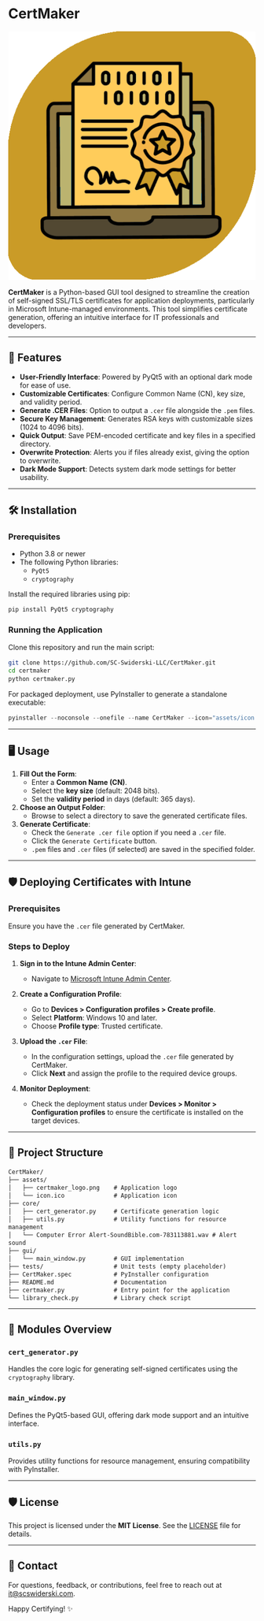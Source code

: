 
# CertMaker

![CertMaker Logo](assets/certmaker_logo.png)

**CertMaker** is a Python-based GUI tool designed to streamline the creation of self-signed SSL/TLS certificates for application deployments, particularly in Microsoft Intune-managed environments. This tool simplifies certificate generation, offering an intuitive interface for IT professionals and developers.

---

## 🚀 Features

- **User-Friendly Interface**: Powered by PyQt5 with an optional dark mode for ease of use.
- **Customizable Certificates**: Configure Common Name (CN), key size, and validity period.
- **Generate .CER Files**: Option to output a `.cer` file alongside the `.pem` files.
- **Secure Key Management**: Generates RSA keys with customizable sizes (1024 to 4096 bits).
- **Quick Output**: Save PEM-encoded certificate and key files in a specified directory.
- **Overwrite Protection**: Alerts you if files already exist, giving the option to overwrite.
- **Dark Mode Support**: Detects system dark mode settings for better usability.

---

## 🛠️ Installation

### Prerequisites

- Python 3.8 or newer
- The following Python libraries:
  - `PyQt5`
  - `cryptography`

Install the required libraries using pip:

```bash
pip install PyQt5 cryptography
```

### Running the Application

Clone this repository and run the main script:

```bash
git clone https://github.com/SC-Swiderski-LLC/CertMaker.git
cd certmaker
python certmaker.py
```

For packaged deployment, use PyInstaller to generate a standalone executable:

```powershell
pyinstaller --noconsole --onefile --name CertMaker --icon="assets/icon.ico" --add-data "core;core" --add-data "gui;gui" --add-data "assets;assets" --hidden-import PyQt5.QtWidgets --hidden-import PyQt5.QtGui --hidden-import PyQt5.QtCore --hidden-import PyQt5.QtMultimedia --hidden-import cryptography certmaker.py
```

---

## 🖥️ Usage

1. **Fill Out the Form**:
   - Enter a **Common Name (CN)**.
   - Select the **key size** (default: 2048 bits).
   - Set the **validity period** in days (default: 365 days).
2. **Choose an Output Folder**:
   - Browse to select a directory to save the generated certificate files.
3. **Generate Certificate**:
   - Check the `Generate .cer file` option if you need a `.cer` file.
   - Click the `Generate Certificate` button.
   - `.pem` files and `.cer` files (if selected) are saved in the specified folder.

---

## 🛡️ Deploying Certificates with Intune

### Prerequisites
Ensure you have the `.cer` file generated by CertMaker.

### Steps to Deploy
1. **Sign in to the Intune Admin Center**:
   - Navigate to [Microsoft Intune Admin Center](https://endpoint.microsoft.com).

2. **Create a Configuration Profile**:
   - Go to **Devices > Configuration profiles > Create profile**.
   - Select **Platform**: Windows 10 and later.
   - Choose **Profile type**: Trusted certificate.

3. **Upload the `.cer` File**:
   - In the configuration settings, upload the `.cer` file generated by CertMaker.
   - Click **Next** and assign the profile to the required device groups.

4. **Monitor Deployment**:
   - Check the deployment status under **Devices > Monitor > Configuration profiles** to ensure the certificate is installed on the target devices.

---

## 📂 Project Structure

```plaintext
CertMaker/
├── assets/
│   ├── certmaker_logo.png    # Application logo
│   └── icon.ico              # Application icon
├── core/
│   ├── cert_generator.py     # Certificate generation logic
│   ├── utils.py              # Utility functions for resource management
│   └── Computer Error Alert-SoundBible.com-783113881.wav # Alert sound
├── gui/
│   └── main_window.py        # GUI implementation
├── tests/                    # Unit tests (empty placeholder)
├── CertMaker.spec            # PyInstaller configuration
├── README.md                 # Documentation
├── certmaker.py              # Entry point for the application
└── library_check.py          # Library check script
```

---

## 🧩 Modules Overview

### `cert_generator.py`
Handles the core logic for generating self-signed certificates using the `cryptography` library.

### `main_window.py`
Defines the PyQt5-based GUI, offering dark mode support and an intuitive interface.

### `utils.py`
Provides utility functions for resource management, ensuring compatibility with PyInstaller.

---

## 🛡️ License

This project is licensed under the **MIT License**. See the [LICENSE](LICENSE) file for details.

---

## 📧 Contact

For questions, feedback, or contributions, feel free to reach out at [it@scswiderski.com](mailto:it@scswiderski.com).

Happy Certifying! ✨
